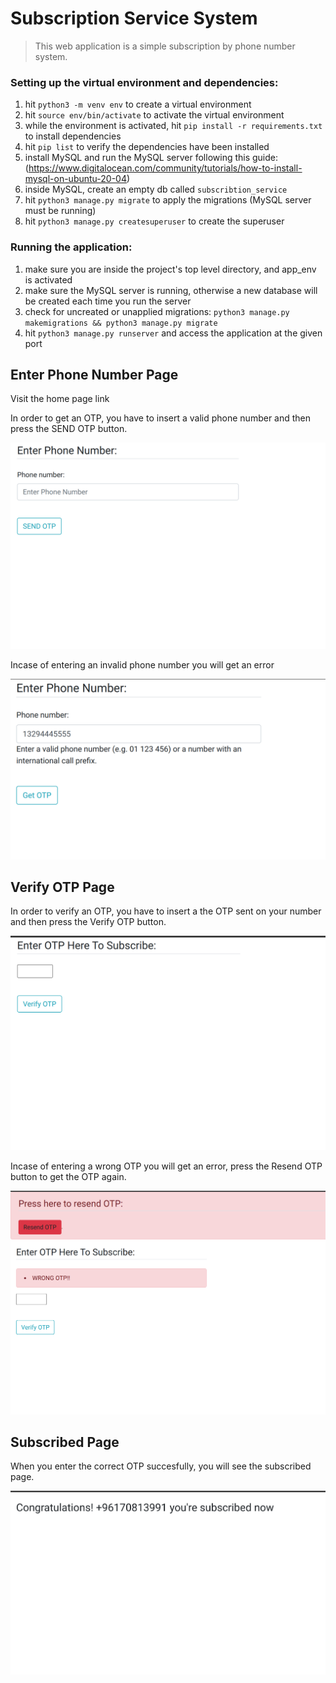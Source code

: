 # Subscription Service System

> This web application is a simple subscription by phone number system.
 
### Setting up the virtual environment and dependencies: 
1. hit `python3 -m venv env` to create a virtual environment
2. hit `source env/bin/activate` to activate the virtual environment
3. while the environment is activated, hit `pip install -r requirements.txt` to install dependencies
4. hit `pip list` to verify the dependencies have been installed
5. install MySQL and run the MySQL server following this guide: (https://www.digitalocean.com/community/tutorials/how-to-install-mysql-on-ubuntu-20-04)
6. inside MySQL, create an empty db called `subscribtion_service` 
7. hit `python3 manage.py migrate` to apply the migrations (MySQL server must be running)
8. hit `python3 manage.py createsuperuser` to create the superuser


### Running the application:
1. make sure you are inside the project's top level directory, and app_env is activated
2. make sure the MySQL server is running, otherwise a new database will be created each time you run the server
3. check for uncreated or unapplied migrations: `python3 manage.py makemigrations && python3 manage.py migrate`
4. hit `python3 manage.py runserver` and access the application at the given port


## Enter Phone Number Page

Visit the home page link

In order to get an OTP, you have to insert a valid phone number and then press the SEND OTP button.

![Enter Phone Number](subservice/media/enter_a_phonenumber.png)

Incase of entering an invalid phone number you will get an error

![Enter A Valid Phone Number](subservice/media/enter_a_valid_number.png)


## Verify OTP Page

In order to verify an OTP, you have to insert a the OTP sent on your number and then press the Verify OTP button.

![Verify OTP](subservice/media/enter_otp.png)

Incase of entering a wrong OTP you will get an error, press the Resend OTP button to get the OTP again.

![Resend OTP](subservice/media/resend_otp.png)


## Subscribed Page

When you enter the correct OTP succesfully, you will see the subscribed page.

![Subscribed](subservice/media/subscribed.png)